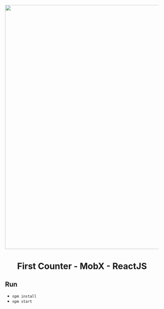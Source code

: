 <div align="center">
    <img src="https://media.dev.to/cdn-cgi/image/width=1600,height=900,fit=cover,gravity=auto,format=auto/https%3A%2F%2Fdev-to-uploads.s3.amazonaws.com%2Fuploads%2Farticles%2Faogu2nb9wawny007r95k.png" width="800" />
</div>

<div align="center">
    <h1>First Counter - MobX - ReactJS</h1>
</div>

## Run
- `npm install`
- `npm start`